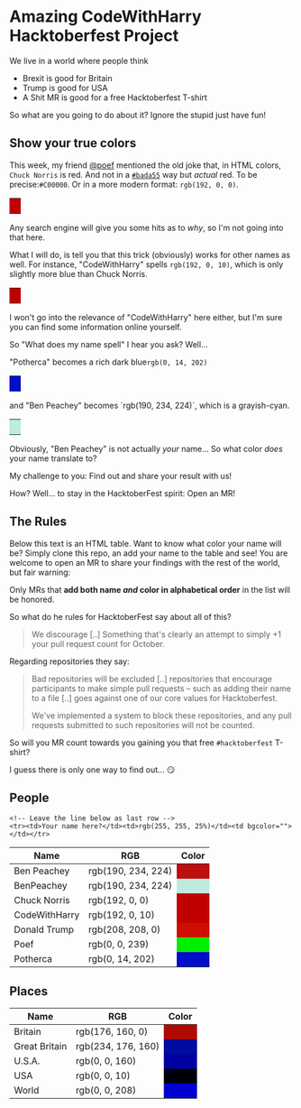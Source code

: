 # Amazing CodeWithHarry Hacktoberfest Project

We live in a world where people think

- Brexit is good for Britain
- Trump is good for USA 
- A Shit MR is good for a free Hacktoberfest T-shirt

So what are you going to do about it? Ignore the stupid just have fun!

## Show your true colors

This week, my friend [@poef](https://github.com/poef) mentioned the old joke that, in HTML colors, `Chuck Norris` is red.
And not in a [`#bada55`](http://bada55.io/) way but _actual_ red. To be precise:`#C00000`.
Or in a more modern format: `rgb(192, 0, 0)`.
<table><tr><td bgcolor="ChuckNorris">&nbsp;</td></tr></table>

Any search engine will give you some hits as to _why_, so I'm not going into that here.

What I will do, is tell you that this trick (obviously) works for other names as well.
For instance, "CodeWithHarry" spells `rgb(192, 0, 10)`, which is only slightly more blue than Chuck Norris.
<table><tr><td bgcolor="CodeWithHarry">&nbsp;</td></tr></table>

I won't go into the relevance of "CodeWithHarry" here either, but I'm sure you can find some information online yourself.

So "What does my name spell" I hear you ask? Well...

"Potherca" becomes a rich dark blue`rgb(0, 14, 202)` 
<table><tr><td bgcolor="Potherca">&nbsp;</td></tr></table>
and "Ben Peachey" becomes `rgb(190, 234, 224)`, which is a grayish-cyan.
<table><tr><td bgcolor="BenPeachey">&nbsp;</td></tr></table>

Obviously, "Ben Peachey" is not actually _your_ name... So what color _does_ your name translate to?

My challenge to you: Find out and share your result with us!

How? Well... to stay in the HacktoberFest spirit: Open an MR!

## The Rules

Below this text is an HTML table. Want to know what color your name will be?
Simply clone this repo, an add your name to the table and see!
You are welcome to open an MR to share your findings with the rest of the world, but fair warning:

Only MRs that **add both name _and_ color in alphabetical order** in the list will be honored.

So what do he rules for HacktoberFest say about all of this?

> We discourage [..] Something that's clearly an attempt to simply +1 your pull request count for October.

Regarding repositories they say:

> Bad repositories will be excluded [..] repositories that encourage participants 
> to make simple pull requests – such as adding their name to a file [..] goes 
> against one of our core values for Hacktoberfest.
>
> We've implemented a system to block these repositories, and any pull requests 
> submitted to such repositories will not be counted.

So will you MR count towards you gaining you that free `#hacktoberfest` T-shirt?

I guess there is only one way to find out... 😏

## People

<table>
  <thead>
    <tr>
      <th>Name</th><th>RGB</th><th>Color</th>
    </tr>
  </thead>
  <tbody>
    <tr><td>Ben Peachey</td><td>rgb(190, 234, 224)</td><td bgcolor="Ben Peachey"></td></tr>
    <tr><td>BenPeachey</td><td>rgb(190, 234, 224)</td><td bgcolor="BenPeachey"></td></tr>
    <tr><td>Chuck Norris</td><td>rgb(192, 0, 0)</td><td bgcolor="Chuck Norris"></td></tr>
    <tr><td>CodeWithHarry</td><td>rgb(192, 0, 10)</td><td bgcolor="CodeWithHarry"></td></tr>
    <tr><td>Donald Trump</td><td>rgb(208, 208, 0)</td><td bgcolor="Donald Trump"></td></tr>
    <tr><td>Poef</td><td>rgb(0, 0, 239)</td><td bgcolor="Poef"></td></tr>
    <tr><td>Potherca</td><td>rgb(0, 14, 202)</td><td bgcolor="Potherca"></td></tr>

    <!-- Leave the line below as last row -->
    <tr><td>Your name here?</td><td>rgb(255, 255, 25%)</td><td bgcolor=""></td></tr>
  </tbody>
</table>


## Places

<table>
  <thead>
    <tr>
      <th>Name</th><th>RGB</th><th>Color</th>
    </tr>
  </thead>
  <tbody>
    <tr><td>Britain</td><td>rgb(176, 160, 0)</td><td bgcolor="Britain"></td></tr>
    <tr><td>Great Britain</td><td>rgb(234, 176, 160)</td><td bgcolor="Great Britain"></td></tr>
    <tr><td>U.S.A.</td><td>rgb(0, 0, 160)</td><td bgcolor="U.S.A."></td></tr>
    <tr><td>USA</td><td>rgb(0, 0, 10)</td><td bgcolor="USA"></td></tr>
    <tr><td>World</td><td>rgb(0, 0, 208)</td><td bgcolor="World"></td></tr>
  </tbody>
</table>

<style>
  .markdown-body table td[bgcolor] {
    height: 2em;
    width: 2em;
  }
  
  .markdown-body table td[bgcolor]::after {
    color: #fff;
    content: attr(bgcolor);
    font-weight: bold;
    text-shadow: -1px 0 1px black, 1px 0 1px black, 0 -1px 1px black, 0 1px 1px black;
  }

  .markdown-body tbody td:nth-child(2) {
    background-color: #1b1f230d;
    border-radius: 3px;
    font-family: "SFMono-Regular",Consolas,"Liberation Mono",Menlo,Courier,monospace;
    font-size: 85%;
    margin: 0;
    padding: 0.2em 0.4em;
  }
</style>

<!-- @TODO:

## Words

Amazing 
Brexit
People
Project
Hacktoberfest 
Shit
free 
Hacktoberfest 
T-shirt
fun
stupid
colors
github
HTML
RGB
Google
name
Merge Request
Rules
repo
repositories
pull request count
core values
-->
